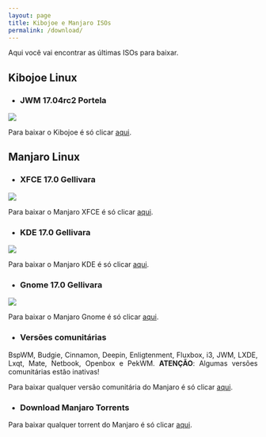```yaml
---
layout: page
title: Kibojoe e Manjaro ISOs
permalink: /download/
---
```


<p style="text-align: justify;">Aqui você vai encontrar as últimas ISOs para baixar.</p>

## Kibojoe Linux

* ### JWM 17.04rc2 Portela

<img src="http://www.auplod.com/u/oaudlp9608b.png">

Para baixar o Kibojoe é só clicar [aqui](http://kibojoe.org/download.html). 

## Manjaro Linux

* ### XFCE 17.0 Gellivara

<img src="https://manjaro.org/wp-content/uploads/2017/03/xfce-170.png">

Para baixar o Manjaro XFCE é só clicar [aqui](https://manjaro.org/get-manjaro/). 

* ### KDE 17.0 Gellivara

<img src="https://manjaro.org/wp-content/uploads/2017/03/kde-170.png">

Para baixar o Manjaro KDE é só clicar [aqui](https://manjaro.org/get-manjaro/).

* ### Gnome 17.0 Gellivara

<img src="http://www.auplod.com/u/dalpuo956d6.png">

Para baixar o Manjaro Gnome é só clicar [aqui](https://manjaro.org/get-manjaro/).

* ### Versões comunitárias

<p style="text-align: justify;">BspWM, Budgie, Cinnamon, Deepin, Enligtenment, Fluxbox, i3, JWM, LXDE, Lxqt, Mate, Netbook, Openbox e PekWM. <strong>ATENÇÃO</strong>: Algumas versões comunitárias estão inativas!</p>

Para baixar qualquer versão comunitária do Manjaro é só clicar [aqui](https://sourceforge.net/projects/manjarolinux/files/community/).

* ### Download Manjaro Torrents

Para baixar qualquer torrent do Manjaro é só clicar [aqui](https://sourceforge.net/projects/manjarotorrents/).
